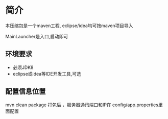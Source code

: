 # 简介

本压缩包是一个maven工程, eclipse/idea均可按maven项目导入

MainLauncher是入口,启动即可

## 环境要求

* 必须JDK8
* eclipse或idea等IDE开发工具,可选

## 配置信息位置

mvn clean package 打包后 ，服务器通讯端口和IP在 config/app.properties里面配置

